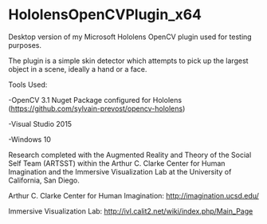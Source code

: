 # HololensOpenCVPlugin_x64
Desktop version of my Microsoft Hololens OpenCV plugin used for testing purposes.

The plugin is a simple skin detector which attempts to pick up the largest object in a scene, ideally a hand or a face.

Tools Used: 

-OpenCV 3.1 Nuget Package configured for Hololens (https://github.com/sylvain-prevost/opencv-hololens)

-Visual Studio 2015

-Windows 10

Research completed with the Augmented Reality and Theory of the Social Self Team (ARTSST) within 
the Arthur C. Clarke Center for Human Imagination 
and the Immersive Visualization Lab at the University of California, San Diego.

Arthur C. Clarke Center for Human Imagination: http://imagination.ucsd.edu/

Immersive Visualization Lab: http://ivl.calit2.net/wiki/index.php/Main_Page
